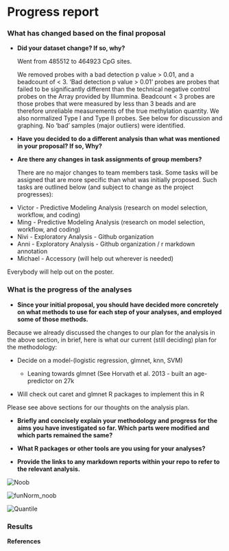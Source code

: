 # Progress report 

### What has changed based on the final proposal 

- **Did your dataset change? If so, why?**

  Went from 485512 to 464923 CpG sites.

  We removed probes with a bad detection p value > 0.01, and a beadcount of < 3.  ‘Bad detection p value > 0.01’ probes are probes that failed to be significantly different than the technical negative control probes on the Array provided by Illummina. Beadcount < 3 probes are those probes that were measured by less than 3 beads and are therefore unreliable measurements of the true methylation quantity. We also normalized Type I and Type II probes. See below for discussion and graphing. No ‘bad’ samples (major outliers) were identified. 


- **Have you decided to do a different analysis than what was mentioned in your proposal? If so, Why?**

- **Are there any changes in task assignments of group members?**

  There are no major changes to team members task. Some tasks will be assigned that are more specific than what was initially proposed. Such tasks are outlined below (and subject to change as the project progresses):
  
* Victor - Predictive Modeling Analysis (research on model selection, workflow, and coding)
* Ming - Predictive Modeling Analysis (research on model selection, workflow, and coding)
* Nivi - Exploratory Analysis - Github organization 
* Anni - Exploratory Analysis - Github organization / r markdown annotation
* Michael - Accessory (will help out wherever is needed)

 Everybody will help out on the poster.




### What is the progress of the analyses 

- **Since your initial proposal, you should have decided more concretely on what methods to use for each step of your analyses, and employed some of those methods.**

Because we already discussed the changes to our plan for the analysis in the above section, in brief, here is what our current (still deciding) plan for the methodology:

- Decide on a model-(logistic regression, glmnet, knn, SVM)
     - Leaning towards glmnet (See Horvath et al. 2013 - built an age-predictor on 27k 

- Will check out caret and glmnet R packages to implement this in R

Please see above sections for our thoughts on the analysis plan.



- **Briefly and concisely explain your methodology and progress for the aims you have investigated so far. Which parts were modified and which parts remained the same?**

- **What R packages or other tools are you using for your analyses?**

- **Provide the links to any markdown reports within your repo to refer to the relevant analysis.**










![Noob](https://cloud.githubusercontent.com/assets/24922214/23965730/2b3f9984-0976-11e7-8e82-5268c1f0173c.png)

![funNorm_noob](https://cloud.githubusercontent.com/assets/24922214/23965740/3467b6e0-0976-11e7-8806-c8f9deea0b51.png)

![Quantile](https://cloud.githubusercontent.com/assets/24922214/23965746/38498f36-0976-11e7-8dc7-c840d19c0b9b.png)


### Results 



**References**
